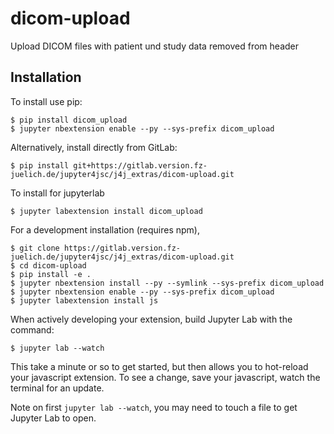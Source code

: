 dicom-upload
===============================

Upload DICOM files with patient und study data removed from header

Installation
------------

To install use pip:

    $ pip install dicom_upload
    $ jupyter nbextension enable --py --sys-prefix dicom_upload

Alternatively, install directly from GitLab:

    $ pip install git+https://gitlab.version.fz-juelich.de/jupyter4jsc/j4j_extras/dicom-upload.git

To install for jupyterlab

    $ jupyter labextension install dicom_upload

For a development installation (requires npm),

    $ git clone https://gitlab.version.fz-juelich.de/jupyter4jsc/j4j_extras/dicom-upload.git
    $ cd dicom-upload
    $ pip install -e .
    $ jupyter nbextension install --py --symlink --sys-prefix dicom_upload
    $ jupyter nbextension enable --py --sys-prefix dicom_upload
    $ jupyter labextension install js

When actively developing your extension, build Jupyter Lab with the command:

    $ jupyter lab --watch

This take a minute or so to get started, but then allows you to hot-reload your javascript extension.
To see a change, save your javascript, watch the terminal for an update.

Note on first `jupyter lab --watch`, you may need to touch a file to get Jupyter Lab to open.

